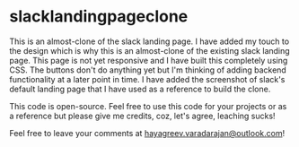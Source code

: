 # slacklandingpageclone
This is an almost-clone of the slack landing page. I have added my touch to the design which is why this is an almost-clone of the existing slack landing page. This page is not yet responsive and I have built this completely using CSS. The buttons don't do anything yet but I'm thinking of adding backend functionality at a later point in time. I have added the screenshot of slack's default landing page that I have used as a reference to build the clone.

This code is open-source. Feel free to use this code for your projects or as a reference but please give me credits, coz, let's agree, leaching sucks!

Feel free to leave your comments at hayagreev.varadarajan@outlook.com!